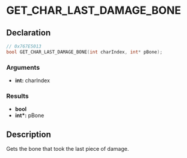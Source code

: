 # GET_CHAR_LAST_DAMAGE_BONE

## Declaration
```cpp
// 0x767E5013
bool GET_CHAR_LAST_DAMAGE_BONE(int charIndex, int* pBone);
```

### Arguments
- **int:** charIndex

### Results
- **bool**
- **int\*:** pBone

## Description
Gets the bone that took the last piece of damage.